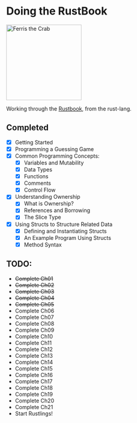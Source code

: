 # Doing the RustBook 
<img title="Ferris the Crab" alt="Ferris the Crab" src="https://external-content.duckduckgo.com/iu/?u=https%3A%2F%2Fopensource.com%2Fsites%2Fdefault%2Ffiles%2Flead-images%2Frust_programming_crab_sea.png&f=1&nofb=1&ipt=1ec6320a444ba67e647e5e99a01b296fec6185c16beb19fc3ed0ab7f6784924e" width=200> 

Working through the [Rustbook](https://doc.rust-lang.org/stable/book/title-page.html), from the rust-lang.

## Completed
 - [X] Getting Started
 - [X] Programming a Guessing Game
 - [X] Common Programming Concepts:
   - [X] Variables and Mutability
   - [X] Data Types
   - [X] Functions
   - [X] Comments
   - [X] Control Flow
 - [X] Understanding Ownership
   - [X] What is Ownership?
   - [X] References and Borrowing
   - [X] The Slice Type
 - [X] Using Structs to Structure Related Data
   - [X] Defining and Instantiating Structs
   - [X] An Example Program Using Structs
   - [X] Method Syntax

## TODO:
- ~~Complete Ch01~~
- ~~Complete Ch02~~
- ~~Complete Ch03~~
- ~~Complete Ch04~~
- ~~Complete Ch05~~
- Complete Ch06
- Complete Ch07
- Complete Ch08
- Complete Ch09
- Complete Ch10
- Complete Ch11
- Complete Ch12
- Complete Ch13
- Complete Ch14
- Complete Ch15
- Complete Ch16
- Complete Ch17
- Complete Ch18
- Complete Ch19
- Complete Ch20
- Complete Ch21
- Start Rustlings!
